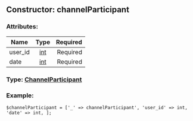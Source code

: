 ## Constructor: channelParticipant  

### Attributes:

| Name     |    Type       | Required |
|----------|:-------------:|---------:|
|user\_id|[int](../types/int.md) | Required|
|date|[int](../types/int.md) | Required|


### Type: [ChannelParticipant](../types/ChannelParticipant.md)

### Example:


```
$channelParticipant = ['_' => channelParticipant', 'user_id' => int, 'date' => int, ];
```